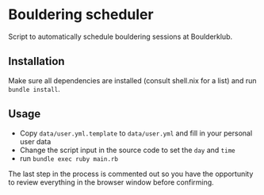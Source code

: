 # Bouldering scheduler

Script to automatically schedule bouldering sessions at Boulderklub.

## Installation

Make sure all dependencies are installed (consult shell.nix for a list) and run `bundle install`.

## Usage

- Copy `data/user.yml.template` to `data/user.yml` and fill in your personal user data
- Change the script input in the source code to set the `day` and `time`
- run `bundle exec ruby main.rb`

The last step in the process is commented out so you have the opportunity to
review everything in the browser window before confirming.
